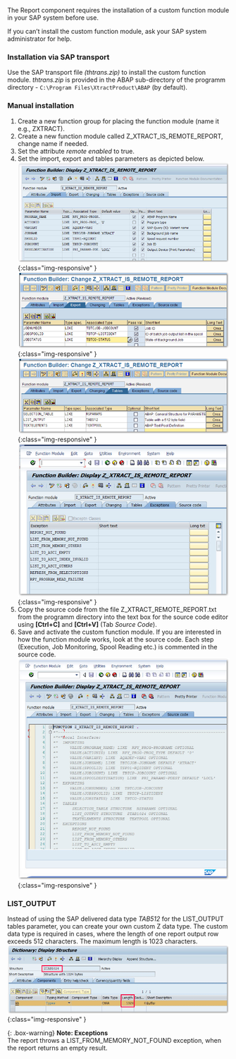 The Report component requires the installation of a custom function module in your SAP system before use.

If you can’t install the custom function module, ask your SAP system administrator for help.


### Installation via SAP transport
Use the SAP transport file *(thtrans.zip)* to install the custom function module. *thtrans.zip* is provided in the ABAP sub-directory of the programm directory - `C:\Program Files\XtractProduct\ABAP` (by default).


### Manual installation


1. Create a new function group for placing the function module (name it e.g., ZXTRACT).
2. Create a new function module called Z_XTRACT_IS_REMOTE_REPORT, change name if needed. 
3. Set the attribute *remote enabled* to true.
4. Set the import, export and tables parameters as depicted below.<br>
![Report-Custom-Function-01](/img/content/Report-Custom-Function-01.png){:class="img-responsive" }
![Report-Custom-Function-02](/img/content/Report-Custom-Function-02.png){:class="img-responsive" }
![Report-Custom-Function-03](/img/content/Report-Custom-Function-03.png){:class="img-responsive" }
![Report-Custom-Function-04](/img/content/Report-Custom-Function-04.png){:class="img-responsive" }
5. Copy the source code from the file Z_XTRACT_REMOTE_REPORT.txt from the programm directory into the text box for the source code editor using **[Ctrl+C]** and **[Ctrl+V]** (Tab *Source Code*).
6. Save and activate the custom function module.
If you are interested in how the function module works, look at the source code. Each step (Execution, Job Monitoring, Spool Reading etc.) is commented in the source code.
![Report-Custom-Function-Source-Code](/img/content/Report-Custom-Function-Source-Code.png){:class="img-responsive" }

### LIST_OUTPUT

Instead of using the SAP delivered data type *TAB512* for the LIST_OUTPUT tables parameter, you can create your own custom Z data type. 
The custom data type is required in cases, where the length of one report output row exceeds 512 characters. The maximum length is 1023 characters.
![SAPCust-Report-ListOutput](/img/content/SAPCust-Report-ListOutput.png){:class="img-responsive" }


{: .box-warning}
**Note: Exceptions** <br>
The report throws a LIST_FROM_MEMORY_NOT_FOUND exception, when the report returns an empty result.